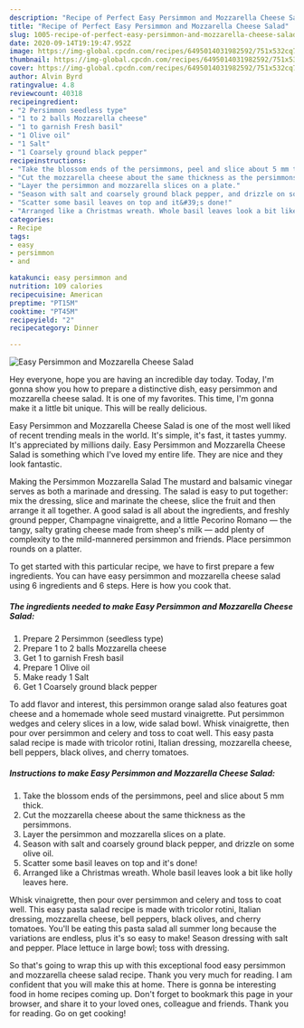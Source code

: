 ```yaml
---
description: "Recipe of Perfect Easy Persimmon and Mozzarella Cheese Salad"
title: "Recipe of Perfect Easy Persimmon and Mozzarella Cheese Salad"
slug: 1005-recipe-of-perfect-easy-persimmon-and-mozzarella-cheese-salad
date: 2020-09-14T19:19:47.952Z
image: https://img-global.cpcdn.com/recipes/6495014031982592/751x532cq70/easy-persimmon-and-mozzarella-cheese-salad-recipe-main-photo.jpg
thumbnail: https://img-global.cpcdn.com/recipes/6495014031982592/751x532cq70/easy-persimmon-and-mozzarella-cheese-salad-recipe-main-photo.jpg
cover: https://img-global.cpcdn.com/recipes/6495014031982592/751x532cq70/easy-persimmon-and-mozzarella-cheese-salad-recipe-main-photo.jpg
author: Alvin Byrd
ratingvalue: 4.8
reviewcount: 40318
recipeingredient:
- "2 Persimmon seedless type"
- "1 to 2 balls Mozzarella cheese"
- "1 to garnish Fresh basil"
- "1 Olive oil"
- "1 Salt"
- "1 Coarsely ground black pepper"
recipeinstructions:
- "Take the blossom ends of the persimmons, peel and slice about 5 mm thick."
- "Cut the mozzarella cheese about the same thickness as the persimmons."
- "Layer the persimmon and mozzarella slices on a plate."
- "Season with salt and coarsely ground black pepper, and drizzle on some olive oil."
- "Scatter some basil leaves on top and it&#39;s done!"
- "Arranged like a Christmas wreath. Whole basil leaves look a bit like holly leaves here."
categories:
- Recipe
tags:
- easy
- persimmon
- and

katakunci: easy persimmon and 
nutrition: 109 calories
recipecuisine: American
preptime: "PT15M"
cooktime: "PT45M"
recipeyield: "2"
recipecategory: Dinner

---
```



![Easy Persimmon and Mozzarella Cheese Salad](https://img-global.cpcdn.com/recipes/6495014031982592/751x532cq70/easy-persimmon-and-mozzarella-cheese-salad-recipe-main-photo.jpg)

Hey everyone, hope you are having an incredible day today. Today, I'm gonna show you how to prepare a distinctive dish, easy persimmon and mozzarella cheese salad. It is one of my favorites. This time, I'm gonna make it a little bit unique. This will be really delicious.

Easy Persimmon and Mozzarella Cheese Salad is one of the most well liked of recent trending meals in the world. It's simple, it's fast, it tastes yummy. It's appreciated by millions daily. Easy Persimmon and Mozzarella Cheese Salad is something which I've loved my entire life. They are nice and they look fantastic.

Making the Persimmon Mozzarella Salad The mustard and balsamic vinegar serves as both a marinade and dressing. The salad is easy to put together: mix the dressing, slice and marinate the cheese, slice the fruit and then arrange it all together. A good salad is all about the ingredients, and freshly ground pepper, Champagne vinaigrette, and a little Pecorino Romano — the tangy, salty grating cheese made from sheep&#39;s milk — add plenty of complexity to the mild-mannered persimmon and friends. Place persimmon rounds on a platter.


To get started with this particular recipe, we have to first prepare a few ingredients. You can have easy persimmon and mozzarella cheese salad using 6 ingredients and 6 steps. Here is how you cook that.

<!--inarticleads1-->

##### The ingredients needed to make Easy Persimmon and Mozzarella Cheese Salad:

1. Prepare 2 Persimmon (seedless type)
1. Prepare 1 to 2 balls Mozzarella cheese
1. Get 1 to garnish Fresh basil
1. Prepare 1 Olive oil
1. Make ready 1 Salt
1. Get 1 Coarsely ground black pepper


To add flavor and interest, this persimmon orange salad also features goat cheese and a homemade whole seed mustard vinaigrette. Put persimmon wedges and celery slices in a low, wide salad bowl. Whisk vinaigrette, then pour over persimmon and celery and toss to coat well. This easy pasta salad recipe is made with tricolor rotini, Italian dressing, mozzarella cheese, bell peppers, black olives, and cherry tomatoes. 

<!--inarticleads2-->

##### Instructions to make Easy Persimmon and Mozzarella Cheese Salad:

1. Take the blossom ends of the persimmons, peel and slice about 5 mm thick.
1. Cut the mozzarella cheese about the same thickness as the persimmons.
1. Layer the persimmon and mozzarella slices on a plate.
1. Season with salt and coarsely ground black pepper, and drizzle on some olive oil.
1. Scatter some basil leaves on top and it&#39;s done!
1. Arranged like a Christmas wreath. Whole basil leaves look a bit like holly leaves here.


Whisk vinaigrette, then pour over persimmon and celery and toss to coat well. This easy pasta salad recipe is made with tricolor rotini, Italian dressing, mozzarella cheese, bell peppers, black olives, and cherry tomatoes. You&#39;ll be eating this pasta salad all summer long because the variations are endless, plus it&#39;s so easy to make! Season dressing with salt and pepper. Place lettuce in large bowl; toss with dressing. 

So that's going to wrap this up with this exceptional food easy persimmon and mozzarella cheese salad recipe. Thank you very much for reading. I am confident that you will make this at home. There is gonna be interesting food in home recipes coming up. Don't forget to bookmark this page in your browser, and share it to your loved ones, colleague and friends. Thank you for reading. Go on get cooking!

